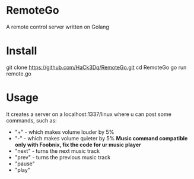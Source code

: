 # RemoteGo
A remote control server written on Golang

# Install
git clone https://github.com/HaCk3Dq/RemoteGo.git
cd RemoteGo
go run remote.go

# Usage
It creates a server on a localhost:1337/linux
where u can post some commands, such as:
+ "+" - which makes volume louder by 5%
+ "-" - which makes volume quieter by 5%
**Music command compatible only with Foobnix, fix the code for ur music player**
+ "next" - turns the next music track
+ "prev" - turns the previous music track
+ "pause"
+ "play"